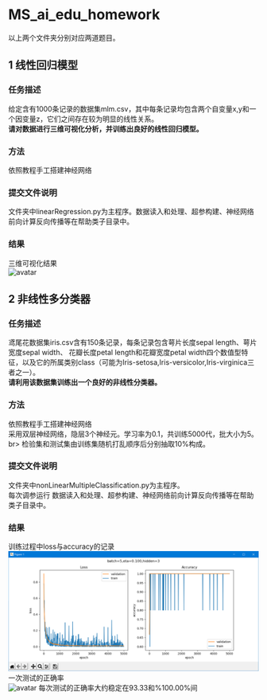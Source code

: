 # MS_ai_edu_homework
以上两个文件夹分别对应两道题目。</br>
## 1 线性回归模型</br>
### 任务描述</br>
给定含有1000条记录的数据集mlm.csv，其中每条记录均包含两个自变量x,y和一个因变量z，它们之间存在较为明显的线性关系。</br>
**请对数据进行三维可视化分析，并训练出良好的线性回归模型。**</br>
### 方法</br>
依照教程手工搭建神经网络</br>
### 提交文件说明</br>
文件夹中linearRegression.py为主程序。数据读入和处理、超参构建、神经网络前向计算反向传播等在帮助类子目录中。</br>
### 结果</br>
三维可视化结果</br>
![avatar](C:/py/Mlm/resultMlm.png)
## 2 非线性多分类器</br>
### 任务描述</br>
鸢尾花数据集iris.csv含有150条记录，每条记录包含萼片长度sepal length、萼片宽度sepal width、 花瓣长度petal length和花瓣宽度petal width四个数值型特征，以及它的所属类别class（可能为Iris-setosa,Iris-versicolor,Iris-virginica三者之一）。</br>
**请利用该数据集训练出一个良好的非线性分类器。**</br>
### 方法</br>
依照教程手工搭建神经网络</br>
采用双层神经网络，隐层3个神经元。学习率为0.1，共训练5000代，批大小为5。br>
检验集和测试集由训练集随机打乱顺序后分别抽取10%构成。</br>
### 提交文件说明</br>
文件夹中nonLinearMultipleClassification.py为主程序。</br>
每次调参运行
数据读入和处理、超参构建、神经网络前向计算反向传播等在帮助类子目录中。</br>
### 结果</br>
训练过程中loss与accuracy的记录</br>
![avatar](https://github.com/seeeagull/MS_ai_edu_homework/blob/main/Iris/lossAndAccuracy.png)
一次测试的正确率</br>
![avatar](C:\py\Iris\result.png)
每次测试的正确率大约稳定在93.33和%100.00%间</br>
